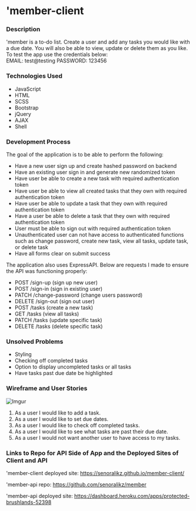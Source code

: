 # 'member-client

### Description

'member is a to-do list. Create a user and add any tasks you would like with a due date. You will also be able to view, update or delete them as you like. To test the app use the credentials below:  
EMAIL: test@testing
PASSWORD: 123456

### Technologies Used

- JavaScript
- HTML
- SCSS
- Bootstrap
- jQuery
- AJAX
- Shell

### Development Process

The goal of the application is to be able to perform the following:

- Have a new user sign up and create hashed password on backend
- Have an existing user sign in and generate new randomized token
- Have user be able to create a new task with required authentication token
- Have user be able to view all created tasks that they own with required authentication token
- Have user be able to update a task that they own with required authentication token
- Have a user be able to delete a task that they own with required authentication token
- User must be able to sign out with required authentication token
- Unauthenticated user can not have access to authenticated functions such as change password, create new task, view all tasks, update task, or delete task
- Have all forms clear on submit success

The application also uses ExpressAPI. Below are requests I made to ensure the API was functioning properly:

- POST /sign-up (sign up new user)
- POST /sign-in (sign in existing user)
- PATCH /change-password (change users password)
- DELETE /sign-out (sign out user)
- POST /tasks (create a new task)
- GET /tasks (view all tasks)
- PATCH /tasks (update specific task)
- DELETE /tasks (delete specific task)

### Unsolved Problems

- Styling
- Checking off completed tasks
- Option to display uncompleted tasks or all tasks
- Have tasks past due date be highlighted

### Wireframe and User Stories

![Imgur](https://i.imgur.com/07AVYzT.png "Wireframe for Fullstack Project")

1. As a user I would like to add a task.
2. As a user I would like to set due dates.
3. As a user I would like to check off completed tasks.
4. As a user I would like to see what tasks are past their due date.
5. As a user I would not want another user to have access to my tasks.

### Links to Repo for API Side of App and the Deployed Sites of Client and API

'member-client deployed site:
https://senoralikz.github.io/member-client/

'member-api repo:
https://github.com/senoralikz/member

'member-api deployed site:
https://dashboard.heroku.com/apps/protected-brushlands-52398

